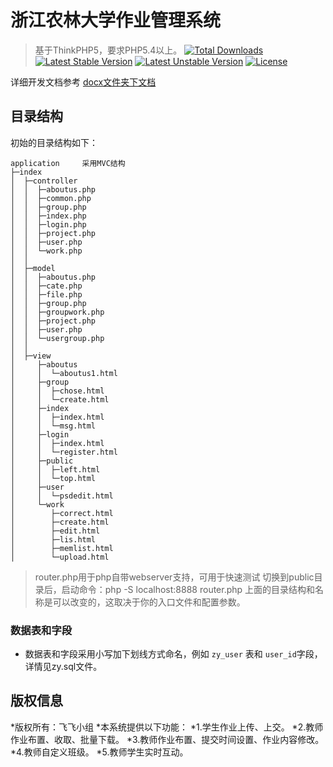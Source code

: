 浙江农林大学作业管理系统
===============

> 基于ThinkPHP5，要求PHP5.4以上。
[![Total Downloads](https://poser.pugx.org/topthink/think/downloads)](https://packagist.org/packages/topthink/think)
[![Latest Stable Version](https://poser.pugx.org/topthink/think/v/stable)](https://packagist.org/packages/topthink/think)
[![Latest Unstable Version](https://poser.pugx.org/topthink/think/v/unstable)](https://packagist.org/packages/topthink/think)
[![License](https://poser.pugx.org/topthink/think/license)](https://packagist.org/packages/topthink/think)


详细开发文档参考 [docx文件夹下文档]()

## 目录结构

初始的目录结构如下：

~~~
application     采用MVC结构
├─index
│  ├─controller         
│  │  ├─aboutus.php     
│  │  ├─common.php     
│  │  ├─group.php       
│  │  ├─index.php       
│  │  ├─login.php           
│  │  ├─project.php 
│  │  ├─user.php  
│  │  └─work.php 
│  │
│  ├─model         
│  │  ├─aboutus.php     
│  │  ├─cate.php     
│  │  ├─file.php       
│  │  ├─group.php       
│  │  ├─groupwork.php           
│  │  ├─project.php 
│  │  ├─user.php  
│  │  └─usergroup.php 
│  │
│  ├─view         
│     ├─aboutus    
│     │  └─aboutus1.html 
│     ├─group       
│     │  ├─chose.html     
│     │  └─create.html           
│     ├─index       
│     │  ├─index.html     
│     │  └─msg.html 
│     ├─login       
│     │  ├─index.html     
│     │  └─register.html  
│     ├─public       
│     │  ├─left.html    
│     │  └─top.html 
│     ├─user          
│     │  └─psdedit.html 
│     └─work       
│        ├─correct.html 
│        ├─create.html 
│        ├─edit.html 
│        ├─lis.html 
│        ├─memlist.html    
│        └─upload.html
~~~

> router.php用于php自带webserver支持，可用于快速测试
> 切换到public目录后，启动命令：php -S localhost:8888  router.php
> 上面的目录结构和名称是可以改变的，这取决于你的入口文件和配置参数。


### 数据表和字段
*   数据表和字段采用小写加下划线方式命名，例如 `zy_user` 表和 `user_id`字段，详情见zy.sql文件。

## 版权信息
*版权所有：飞飞小组
*本系统提供以下功能：
*1.学生作业上传、上交。
*2.教师作业布置、收取、批量下载。
*3.教师作业布置、提交时间设置、作业内容修改。
*4.教师自定义班级。
*5.教师学生实时互动。
